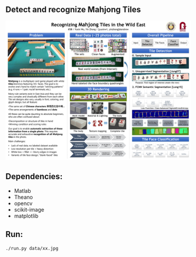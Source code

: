
## Detect and recognize Mahjong Tiles

![poster](https://github.com/summivox/riichi-scan/raw/master/poster.jpg)

## Dependencies:
+ Matlab
+ Theano
+ opencv
+ scikit-image
+ matplotlib

## Run:
```bash
./run.py data/xx.jpg
```
